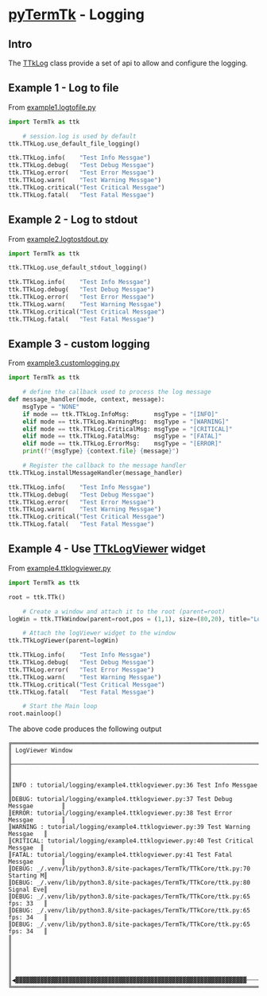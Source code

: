 # [pyTermTk](https://github.com/ceccopierangiolieugenio/pyTermTk) - Logging

## Intro
The [TTkLog](https://ceccopierangiolieugenio.github.io/pyTermTk/TTkCore/log.html) class provide a set of api to allow and configure the logging.


## Example 1 - Log to file
From [example1.logtofile.py](logging/example1.logtofile.py)

```python
import TermTk as ttk

    # session.log is used by default
ttk.TTkLog.use_default_file_logging()

ttk.TTkLog.info(    "Test Info Messgae")
ttk.TTkLog.debug(   "Test Debug Messgae")
ttk.TTkLog.error(   "Test Error Messgae")
ttk.TTkLog.warn(    "Test Warning Messgae")
ttk.TTkLog.critical("Test Critical Messgae")
ttk.TTkLog.fatal(   "Test Fatal Messgae")
```

## Example 2 - Log to stdout
From [example2.logtostdout.py ](logging/example2.logtostdout.py )
```python
import TermTk as ttk

ttk.TTkLog.use_default_stdout_logging()

ttk.TTkLog.info(    "Test Info Messgae")
ttk.TTkLog.debug(   "Test Debug Messgae")
ttk.TTkLog.error(   "Test Error Messgae")
ttk.TTkLog.warn(    "Test Warning Messgae")
ttk.TTkLog.critical("Test Critical Messgae")
ttk.TTkLog.fatal(   "Test Fatal Messgae")
```

## Example 3 - custom logging
From [example3.customlogging.py ](logging/example3.customlogging.py )
```python
import TermTk as ttk

    # define the callback used to process the log message
def message_handler(mode, context, message):
    msgType = "NONE"
    if mode == ttk.TTkLog.InfoMsg:       msgType = "[INFO]"
    elif mode == ttk.TTkLog.WarningMsg:  msgType = "[WARNING]"
    elif mode == ttk.TTkLog.CriticalMsg: msgType = "[CRITICAL]"
    elif mode == ttk.TTkLog.FatalMsg:    msgType = "[FATAL]"
    elif mode == ttk.TTkLog.ErrorMsg:    msgType = "[ERROR]"
    print(f"{msgType} {context.file} {message}")

    # Register the callback to the message handler
ttk.TTkLog.installMessageHandler(message_handler)

ttk.TTkLog.info(    "Test Info Messgae")
ttk.TTkLog.debug(   "Test Debug Messgae")
ttk.TTkLog.error(   "Test Error Messgae")
ttk.TTkLog.warn(    "Test Warning Messgae")
ttk.TTkLog.critical("Test Critical Messgae")
ttk.TTkLog.fatal(   "Test Fatal Messgae")
```

## Example 4 - Use [TTkLogViewer](https://ceccopierangiolieugenio.github.io/pyTermTk/TTkTestWidgets/logviewer.html) widget
From [example4.ttklogviewer.py](logging/example4.ttklogviewer.py)
```python
import TermTk as ttk

root = ttk.TTk()

    # Create a window and attach it to the root (parent=root)
logWin = ttk.TTkWindow(parent=root,pos = (1,1), size=(80,20), title="LogViewer Window", border=True, layout=ttk.TTkVBoxLayout())

    # Attach the logViewer widget to the window
ttk.TTkLogViewer(parent=logWin)

ttk.TTkLog.info(    "Test Info Messgae")
ttk.TTkLog.debug(   "Test Debug Messgae")
ttk.TTkLog.error(   "Test Error Messgae")
ttk.TTkLog.warn(    "Test Warning Messgae")
ttk.TTkLog.critical("Test Critical Messgae")
ttk.TTkLog.fatal(   "Test Fatal Messgae")

    # Start the Main loop
root.mainloop()
```
The above code produces the following output

```text
╔══════════════════════════════════════════════════════════════════════════════╗
║ LogViewer Window                                                             ║
╟──────────────────────────────────────────────────────────────────────────────╢
║                                                                              ║
║INFO : tutorial/logging/example4.ttklogviewer.py:36 Test Info Messgae         ║
║DEBUG: tutorial/logging/example4.ttklogviewer.py:37 Test Debug Messgae        ║
║ERROR: tutorial/logging/example4.ttklogviewer.py:38 Test Error Messgae        ║
║WARNING : tutorial/logging/example4.ttklogviewer.py:39 Test Warning Messgae   ║
║CRITICAL: tutorial/logging/example4.ttklogviewer.py:40 Test Critical Messgae  ║
║FATAL: tutorial/logging/example4.ttklogviewer.py:41 Test Fatal Messgae        ║
║DEBUG: _/.venv/lib/python3.8/site-packages/TermTk/TTkCore/ttk.py:70 Starting M║
║DEBUG: _/.venv/lib/python3.8/site-packages/TermTk/TTkCore/ttk.py:80 Signal Eve║
║DEBUG: _/.venv/lib/python3.8/site-packages/TermTk/TTkCore/ttk.py:65 fps: 33   ║
║DEBUG: _/.venv/lib/python3.8/site-packages/TermTk/TTkCore/ttk.py:65 fps: 34   ║
║DEBUG: _/.venv/lib/python3.8/site-packages/TermTk/TTkCore/ttk.py:65 fps: 34   ║
║                                                                              ║
║                                                                              ║
║                                                                              ║
║◀▓▓▓▓▓▓▓▓▓▓▓▓▓▓▓▓▓▓▓▓▓▓▓▓▓▓▓▓▓▓▓▓▓▓▓▓▓▓▓▓▓▓▓▓▓▓▓▓▓▓▓▓▓▓▓▓▓▓▓▓▓▓▓▓▓┄┄┄┄┄┄┄┄┄┄┄▶║
╚══════════════════════════════════════════════════════════════════════════════╝
```